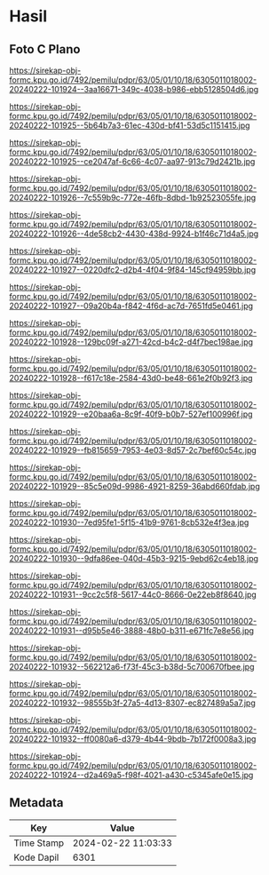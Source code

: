 # Hasil

## Foto C Plano

https://sirekap-obj-formc.kpu.go.id/7492/pemilu/pdpr/63/05/01/10/18/6305011018002-20240222-101924--3aa16671-349c-4038-b986-ebb5128504d6.jpg

https://sirekap-obj-formc.kpu.go.id/7492/pemilu/pdpr/63/05/01/10/18/6305011018002-20240222-101925--5b64b7a3-61ec-430d-bf41-53d5c1151415.jpg

https://sirekap-obj-formc.kpu.go.id/7492/pemilu/pdpr/63/05/01/10/18/6305011018002-20240222-101925--ce2047af-6c66-4c07-aa97-913c79d2421b.jpg

https://sirekap-obj-formc.kpu.go.id/7492/pemilu/pdpr/63/05/01/10/18/6305011018002-20240222-101926--7c559b9c-772e-46fb-8dbd-1b92523055fe.jpg

https://sirekap-obj-formc.kpu.go.id/7492/pemilu/pdpr/63/05/01/10/18/6305011018002-20240222-101926--4de58cb2-4430-438d-9924-b1f46c71d4a5.jpg

https://sirekap-obj-formc.kpu.go.id/7492/pemilu/pdpr/63/05/01/10/18/6305011018002-20240222-101927--0220dfc2-d2b4-4f04-9f84-145cf94959bb.jpg

https://sirekap-obj-formc.kpu.go.id/7492/pemilu/pdpr/63/05/01/10/18/6305011018002-20240222-101927--09a20b4a-f842-4f6d-ac7d-7651fd5e0461.jpg

https://sirekap-obj-formc.kpu.go.id/7492/pemilu/pdpr/63/05/01/10/18/6305011018002-20240222-101928--129bc09f-a271-42cd-b4c2-d4f7bec198ae.jpg

https://sirekap-obj-formc.kpu.go.id/7492/pemilu/pdpr/63/05/01/10/18/6305011018002-20240222-101928--f617c18e-2584-43d0-be48-661e2f0b92f3.jpg

https://sirekap-obj-formc.kpu.go.id/7492/pemilu/pdpr/63/05/01/10/18/6305011018002-20240222-101929--e20baa6a-8c9f-40f9-b0b7-527ef100996f.jpg

https://sirekap-obj-formc.kpu.go.id/7492/pemilu/pdpr/63/05/01/10/18/6305011018002-20240222-101929--fb815659-7953-4e03-8d57-2c7bef60c54c.jpg

https://sirekap-obj-formc.kpu.go.id/7492/pemilu/pdpr/63/05/01/10/18/6305011018002-20240222-101929--85c5e09d-9986-4921-8259-36abd660fdab.jpg

https://sirekap-obj-formc.kpu.go.id/7492/pemilu/pdpr/63/05/01/10/18/6305011018002-20240222-101930--7ed95fe1-5f15-41b9-9761-8cb532e4f3ea.jpg

https://sirekap-obj-formc.kpu.go.id/7492/pemilu/pdpr/63/05/01/10/18/6305011018002-20240222-101930--9dfa86ee-040d-45b3-9215-9ebd62c4eb18.jpg

https://sirekap-obj-formc.kpu.go.id/7492/pemilu/pdpr/63/05/01/10/18/6305011018002-20240222-101931--9cc2c5f8-5617-44c0-8666-0e22eb8f8640.jpg

https://sirekap-obj-formc.kpu.go.id/7492/pemilu/pdpr/63/05/01/10/18/6305011018002-20240222-101931--d95b5e46-3888-48b0-b311-e671fc7e8e56.jpg

https://sirekap-obj-formc.kpu.go.id/7492/pemilu/pdpr/63/05/01/10/18/6305011018002-20240222-101932--562212a6-f73f-45c3-b38d-5c700670fbee.jpg

https://sirekap-obj-formc.kpu.go.id/7492/pemilu/pdpr/63/05/01/10/18/6305011018002-20240222-101932--98555b3f-27a5-4d13-8307-ec827489a5a7.jpg

https://sirekap-obj-formc.kpu.go.id/7492/pemilu/pdpr/63/05/01/10/18/6305011018002-20240222-101932--ff0080a6-d379-4b44-9bdb-7b172f0008a3.jpg

https://sirekap-obj-formc.kpu.go.id/7492/pemilu/pdpr/63/05/01/10/18/6305011018002-20240222-101924--d2a469a5-f98f-4021-a430-c5345afe0e15.jpg


## Metadata

| Key        | Value               |
| ---------- | ------------------- |
| Time Stamp | 2024-02-22 11:03:33 |
| Kode Dapil | 6301                |



